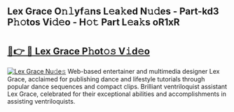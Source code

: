 ## Lex Grace O𝚗𝚕yf𝚊ns L𝚎a𝚔ed N𝚞𝚍es - Part-kd3 P𝚑𝚘tos Vi𝚍𝚎o - H𝚘𝚝 Part L𝚎a𝚔s oR1xR

# <h2><a href="http://kf3m7x.oniu.top/?m=Lex+Grace">🔗👉 🔴 Lex Grace P𝚑ot𝚘𝚜 V𝚒d𝚎o</a></h2>

[![Lex Grace Nu𝚍e𝚜](https://i.imgur.com/0qMVB7G.gif)](http://kf3m7x.oniu.top/?m=Lex+Grace)
Web-based entertainer and multimedia designer Lex Grace, acclaimed for publishing dance and lifestyle tutorials through popular dance sequences and compact clips. Brilliant ventriloquist assistant Lex Grace, celebrated for their exceptional abilities and accomplishments in assisting ventriloquists.  
